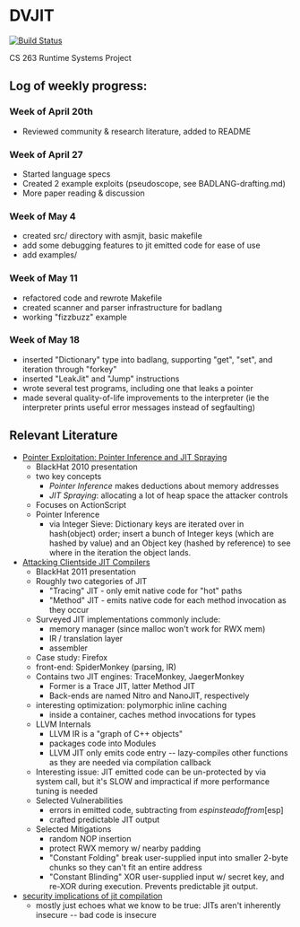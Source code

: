 # DVJIT

[![Build Status](https://travis-ci.com/sidsenkumar11/DVJIT.svg?branch=master)](https://travis-ci.com/sidsenkumar11/DVJIT)

CS 263 Runtime Systems Project


## Log of weekly progress:

### Week of April 20th

* Reviewed community & research literature, added to README


### Week of April 27

* Started language specs
* Created 2 example exploits (pseudoscope, see BADLANG-drafting.md)
* More paper reading & discussion


### Week of May 4

* created src/ directory with asmjit, basic makefile
* add some debugging features to jit emitted code for ease of use
* add examples/

### Week of May 11
* refactored code and rewrote Makefile
* created scanner and parser infrastructure for badlang
* working "fizzbuzz" example

### Week of May 18
* inserted "Dictionary" type into badlang, supporting "get", "set", and iteration through "forkey"
* inserted "LeakJit" and "Jump" instructions
* wrote several test programs, including one that leaks a pointer
* made several quality-of-life improvements to the interpreter (ie the interpreter prints useful error messages instead of segfaulting)

## Relevant Literature

* [Pointer Exploitation: Pointer Inference and JIT Spraying](http://www.semantiscope.com/research/BHDC2010/BHDC-2010-Paper.pdf)
    * BlackHat 2010 presentation
    * two key concepts
        * _Pointer Inference_ makes deductions about memory addresses
        * _JIT Spraying_: allocating a lot of heap space the attacker controls
    * Focuses on ActionScript
    * Pointer Inference
        * via Integer Sieve: Dictionary keys are iterated over in hash(object) order; insert a bunch of Integer keys (which are hashed by value) and an Object key (hashed by reference) to see where in the iteration the object lands.
* [Attacking Clientside JIT Compilers](https://media.blackhat.com/bh-us-11/Rohlf/BH_US_11_RohlfIvnitskiy_Attacking_Client_Side_JIT_Compilers_WP.pdf)
    * BlackHat 2011 presentation
    * Roughly two categories of JIT
        * "Tracing" JIT - only emit native code for "hot" paths
        * "Method" JIT - emits native code for each method invocation as they occur
    * Surveyed JIT implementations commonly include:
        * memory manager (since malloc won't work for RWX mem)
        * IR / translation layer
        * assembler
    * Case study: Firefox
    * front-end: SpiderMonkey (parsing, IR)
    * Contains two JIT engines: TraceMonkey, JaegerMonkey
        * Former is a Trace JIT, latter Method JIT
        * Back-ends are named Nitro and NanoJIT, respectively
    * interesting optimization: polymorphic inline caching
        * inside a container, caches method invocations for types
    * LLVM Internals
        * LLVM IR is a "graph of C++ objects"
        * packages code into Modules
        * LLVM JIT only emits code entry -- lazy-compiles other functions as they are needed via compilation callback
    * Interesting issue: JIT emitted code can be un-protected by via system call, but it's SLOW and impractical if more performance tuning is needed
    * Selected Vulnerabilities
        * errors in emitted code, subtracting from $esp instead of from [$esp]
        * crafted predictable JIT output
    * Selected Mitigations
        * random NOP insertion
        * protect RWX memory w/ nearby padding
        * "Constant Folding" break user-supplied input into smaller 2-byte chunks so they can't fit an entire address
        * "Constant Blinding" XOR user-supplied input w/ secret key, and re-XOR during execution. Prevents predictable jit output.
* [security implications of jit compilation](https://wingolog.org/archives/2011/06/21/security-implications-of-jit-compilation)
    * mostly just echoes what we know to be true: JITs aren't inherently insecure -- bad code is insecure
